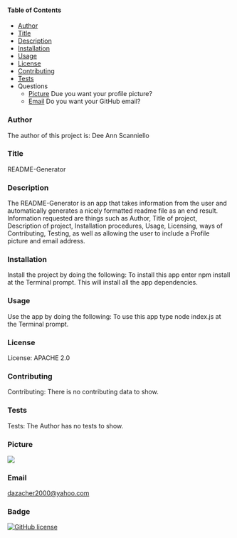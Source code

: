 #### Table of Contents

* [Author](#author)
* [Title](#title)
* [Description](#description)
* [Installation](#installation)
* [Usage](#usage)
* [License](#license)
* [Contributing](#contributing)
* [Tests](#tests)
* Questions
    * [Picture](#picture) Due you want your profile picture?
    * [Email](#email) Do you want your GitHub email?
    
### Author

The author of this project is: Dee Ann Scanniello

### Title

README-Generator

### Description

The README-Generator is an app that takes information from the user and automatically generates a nicely formatted readme file as an end result. Information requested are things such as Author, Title of project, Description of project, Installation procedures, Usage, Licensing, ways of Contributing, Testing, as well as allowing the user to include a Profile picture and email address.

### Installation

Install the project by doing the following: To install this app enter npm install at the Terminal prompt. This will install all the app dependencies.

### Usage

Use the app by doing the following: To use this app type node index.js at the Terminal prompt.

### License

License: APACHE 2.0

### Contributing

Contributing: There is no contributing data to show.

### Tests

Tests: The Author has no tests to show.

### Picture

<img src="https://avatars3.githubusercontent.com/u/61209724?v=4"/>

### Email

dazacher2000@yahoo.com

### Badge

[![GitHub license](https://img.shields.io/badge/license-APACHE2.0-brightgreen.svg)](https://api.github.com/dazacher/README-Generator)
